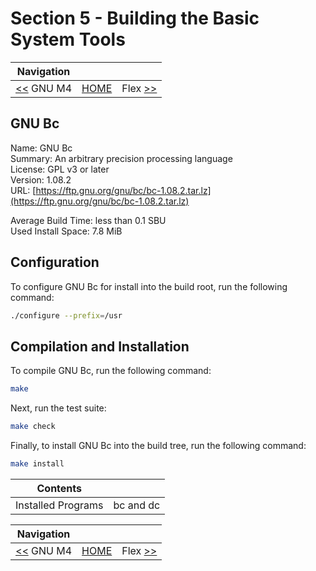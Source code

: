 # Section 5 - Building the Basic System Tools

| Navigation |||
| --- | --- | ---: |
| [<<](./GNUM4.md.md) GNU M4 | [HOME](../README.md) | Flex [>>](./Flex.md) |

## GNU Bc

Name: GNU Bc<br />
Summary: An arbitrary precision processing language<br />
License: GPL v3 or later<br />
Version: 1.08.2<br />
URL: [https://ftp.gnu.org/gnu/bc/bc-1.08.2.tar.lz](https://ftp.gnu.org/gnu/bc/bc-1.08.2.tar.lz)<br />

Average Build Time: less than 0.1 SBU<br />
Used Install Space: 7.8 MiB<br />

## Configuration

To configure GNU Bc for install into the build root, run the following command:

```bash
./configure --prefix=/usr
```

## Compilation and Installation

To compile GNU Bc, run the following command:

```bash
make
```

Next, run the test suite:

```bash
make check
```

Finally, to install GNU Bc into the build tree, run the following command:

```bash
make install
```

| Contents ||
| --- | --- |
| Installed Programs | bc and dc |


| Navigation |||
| --- | --- | ---: |
| [<<](./GNUM4.md.md) GNU M4 | [HOME](../README.md) | Flex [>>](./Flex.md) |
